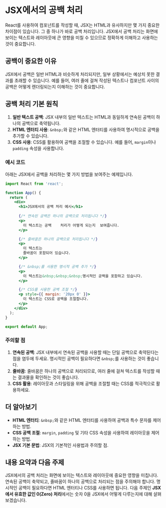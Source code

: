 # JSX에서의 공백 처리

React를 사용하여 컴포넌트를 작성할 때, JSX는 HTML과 유사하지만 몇 가지 중요한 차이점이 있습니다. 그 중 하나가 바로 공백 처리입니다. JSX에서 공백 처리는 화면에 보이는 텍스트와 레이아웃에 큰 영향을 미칠 수 있으므로 정확하게 이해하고 사용하는 것이 중요합니다.

## 공백이 중요한 이유

JSX에서 공백은 일반 HTML과 비슷하게 처리되지만, 일부 상황에서는 예상치 못한 결과를 초래할 수 있습니다. 예를 들어, 여러 줄에 걸쳐 작성된 텍스트나 컴포넌트 사이의 공백은 어떻게 렌더링되는지 이해하는 것이 중요합니다.

## 공백 처리 기본 원칙

1. **일반 텍스트 공백**: JSX 내부의 일반 텍스트는 HTML과 동일하게 연속된 공백이 하나의 공백으로 축약됩니다.
2. **HTML 엔터티 사용**: `&nbsp;`와 같은 HTML 엔터티를 사용하여 명시적으로 공백을 추가할 수 있습니다.
3. **CSS 사용**: CSS를 활용하여 공백을 조절할 수 있습니다. 예를 들어, `margin`이나 `padding` 속성을 사용합니다.

### 예시 코드

아래는 JSX에서 공백을 처리하는 몇 가지 방법을 보여주는 예제입니다.

```jsx
import React from 'react';

function App() {
  return (
    <div>
      <h1>JSX에서의 공백 처리 예시</h1>
      
      {/* 연속된 공백은 하나의 공백으로 처리됩니다 */}
      <p>
        이 텍스트는 공백    처리가 어떻게 되는지  보여줍니다.
      </p>

      {/* 줄바꿈은 하나의 공백으로 처리됩니다 */}
      <p>
        이 텍스트는
        줄바꿈이 포함되어 있습니다.
      </p>

      {/* &nbsp;를 사용한 명시적 공백 추가 */}
      <p>
        이 텍스트는&nbsp;&nbsp;&nbsp;명시적인 공백을 포함하고 있습니다.
      </p>

      {/* CSS를 사용한 공백 조절 */}
      <p style={{ margin: '20px 0' }}>
        이 텍스트는 CSS로 공백을 조절합니다.
      </p>
    </div>
  );
}

export default App;
```

### 주의할 점

1. **연속된 공백**: JSX 내부에서 연속된 공백을 사용할 때는 단일 공백으로 축약된다는 점을 염두에 두세요. 명시적인 공백이 필요하다면 `&nbsp;`를 사용하는 것이 좋습니다.
2. **줄바꿈**: 줄바꿈은 하나의 공백으로 처리되므로, 여러 줄에 걸쳐 텍스트를 작성할 때는 결과물을 확인하는 것이 좋습니다.
3. **CSS 활용**: 레이아웃과 스타일링을 위해 공백을 조절할 때는 CSS를 적극적으로 활용하세요.

## 더 알아보기

- **HTML 엔터티**: `&nbsp;`와 같은 HTML 엔터티를 사용하여 공백과 특수 문자를 제어하는 방법.
- **CSS 공백 조절**: `margin`, `padding` 및 기타 CSS 속성을 사용하여 레이아웃을 제어하는 방법.
- **JSX 기본 문법**: JSX의 기본적인 사용법과 주의할 점.

## 내용 요약과 다음 주제

JSX에서의 공백 처리는 화면에 보이는 텍스트와 레이아웃에 중요한 영향을 미칩니다. 연속된 공백이 축약되고, 줄바꿈이 하나의 공백으로 처리되는 점을 주의해야 합니다. 명시적인 공백이 필요하다면 HTML 엔터티나 CSS를 사용하면 됩니다. 다음 주제인 **JSX에서 유효한 값인 0(Zero) 처리**에서는 숫자 0을 JSX에서 어떻게 다루는지에 대해 살펴보겠습니다.